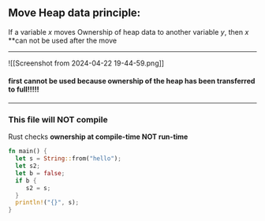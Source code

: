 
## Move Heap data principle:

If a variable *x* moves Ownership of heap data to another variable  *y*, 
then *x* **can not be used after the move

---

![[Screenshot from 2024-04-22 19-44-59.png]]

#### first cannot be used because ownership of the heap has been transferred to full!!!!!

---
### This file will NOT compile
Rust checks **ownership at compile-time NOT run-time**
```Rust
fn main() {
  let s = String::from("hello");
  let s2;
  let b = false;
  if b {
	 s2 = s;
  }
  println!("{}", s);
}
```